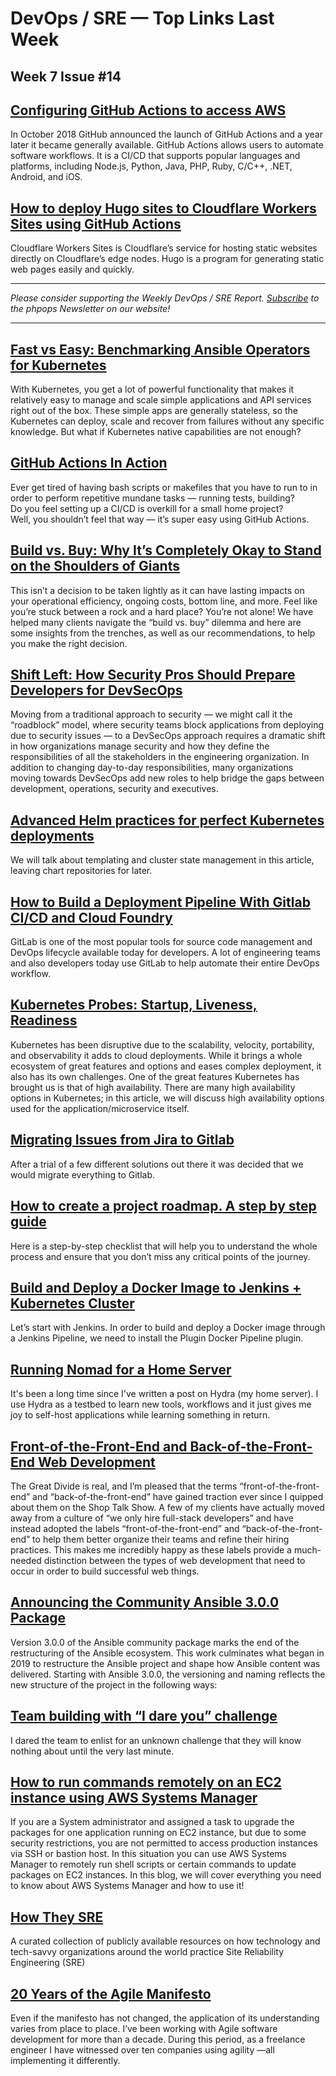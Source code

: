 # DevOps / SRE — Top Links Last Week

## Week 7 Issue #14

## [Configuring GitHub Actions to access AWS](https://medium.com/cloud-recipes/configuring-github-actions-to-access-aws-efb9fe13d722)

In October 2018 GitHub announced the launch of GitHub Actions and a year later it became generally available. GitHub Actions allows users to automate software workflows. It is a CI/CD that supports popular languages and platforms, including Node.js, Python, Java, PHP, Ruby, C/C++, .NET, Android, and iOS.

## [How to deploy Hugo sites to Cloudflare Workers Sites using GitHub Actions](https://www.marvinschopf.com/2021/02/how-to-deploy-hugo-sites-to-cloudflare-workers-using-github-actions)

Cloudflare Workers Sites is Cloudflare’s service for hosting static websites directly on Cloudflare’s edge nodes. Hugo is a program for generating static web pages easily and quickly.

---

_Please consider supporting the Weekly DevOps / SRE Report. [Subscribe](https://www.phpops.dev/subscribe/#/portal/signup) to the phpops Newsletter on our website!_

---

## [Fast vs Easy: Benchmarking Ansible Operators for Kubernetes](https://www.ansible.com/blog/fast-vs-easy-benchmarking-ansible-operators-for-kubernetes)

With Kubernetes, you get a lot of powerful functionality that makes it relatively easy to manage and scale simple applications and API services right out of the box. These simple apps are generally stateless, so the Kubernetes can deploy, scale and recover from failures without any specific knowledge. But what if Kubernetes native capabilities are not enough?

## [GitHub Actions In Action](https://medium.com/better-programming/github-actions-in-action-3b10083cc700)

Ever get tired of having bash scripts or makefiles that you have to run to in order to perform repetitive mundane tasks — running tests, building?  
Do you feel setting up a CI/CD is overkill for a small home project?  
Well, you shouldn’t feel that way — it’s super easy using GitHub Actions.

## [Build vs. Buy: Why It’s Completely Okay to Stand on the Shoulders of Giants](https://blog.cmbr.co/build-vs-buy-why-its-completely-okay-to-stand-on-the-shoulders-of-giants-e8354560532f)

This isn’t a decision to be taken lightly as it can have lasting impacts on your operational efficiency, ongoing costs, bottom line, and more. Feel like you’re stuck between a rock and a hard place? You’re not alone! We have helped many clients navigate the “build vs. buy” dilemma and here are some insights from the trenches, as well as our recommendations, to help you make the right decision.

## [Shift Left: How Security Pros Should Prepare Developers for DevSecOps](https://thenewstack.io/shift-left-how-security-pros-should-prepare-developers-for-devsecops/)

Moving from a traditional approach to security — we might call it the “roadblock” model, where security teams block applications from deploying due to security issues — to a DevSecOps approach requires a dramatic shift in how organizations manage security and how they define the responsibilities of all the stakeholders in the engineering organization. In addition to changing day-to-day responsibilities, many organizations moving towards DevSecOps add new roles to help bridge the gaps between development, operations, security and executives.

## [Advanced Helm practices for perfect Kubernetes deployments](https://jacum.medium.com/advanced-helm-practices-for-perfect-kubernetes-deployments-7fc4e00cc41c)

We will talk about templating and cluster state management in this article, leaving chart repositories for later.

## [How to Build a Deployment Pipeline With Gitlab CI/CD and Cloud Foundry](https://medium.com/cloud-foundry-foundation/how-to-build-a-deployment-pipeline-with-gitlab-ci-cd-and-cloud-foundry-45985a0179c8)

GitLab is one of the most popular tools for source code management and DevOps lifecycle available today for developers. A lot of engineering teams and also developers today use GitLab to help automate their entire DevOps workflow.

## [Kubernetes Probes: Startup, Liveness, Readiness](https://loft.sh/blog/kubernetes-probes-startup-liveness-readiness/)

Kubernetes has been disruptive due to the scalability, velocity, portability, and observability it adds to cloud deployments. While it brings a whole ecosystem of great features and options and eases complex deployment, it also has its own challenges. One of the great features Kubernetes has brought us is that of high availability. There are many high availability options in Kubernetes; in this article, we will discuss high availability options used for the application/microservice itself.

## [Migrating Issues from Jira to Gitlab](https://owentl.medium.com/migrating-issues-from-jira-to-gitlab-e9520bd2e53d)

After a trial of a few different solutions out there it was decided that we would migrate everything to Gitlab.

## [How to create a project roadmap. A step by step guide](https://angrynerds.co/blog/how-to-create-a-project-roadmap-a-step-by-step-guide/)

Here is a step-by-step checklist that will help you to understand the whole process and ensure that you don’t miss any critical points of the journey.

## [Build and Deploy a Docker Image to Jenkins + Kubernetes Cluster](https://martinbrn.medium.com/build-and-deploy-a-docker-image-to-jenkins-kubernetes-cluster-7531d524763b)

Let’s start with Jenkins. In order to build and deploy a Docker image through a Jenkins Pipeline, we need to install the Plugin Docker Pipeline plugin.

## [Running Nomad for a Home Server](https://mrkaran.dev/posts/home-server-nomad/)

It's been a long time since I've written a post on Hydra (my home server). I use Hydra as a testbed to learn new tools, workflows and it just gives me joy to self-host applications while learning something in return.

## [Front-of-the-Front-End and Back-of-the-Front-End Web Development](https://bradfrost.com/blog/post/front-of-the-front-end-and-back-of-the-front-end-web-development/)

The Great Divide is real, and I’m pleased that the terms “front-of-the-front-end” and “back-of-the-front-end” have gained traction ever since I quipped about them on the Shop Talk Show. A few of my clients have actually moved away from a culture of “we only hire full-stack developers” and have instead adopted the labels “front-of-the-front-end” and “back-of-the-front-end” to help them better organize their teams and refine their hiring practices. This makes me incredibly happy as these labels provide a much-needed distinction between the types of web development that need to occur in order to build successful web things.

## [Announcing the Community Ansible 3.0.0 Package](https://www.ansible.com/blog/announcing-the-community-ansible-3.0.0-package)

Version 3.0.0 of the Ansible community package marks the end of the restructuring of the Ansible ecosystem. This work culminates what began in 2019 to restructure the Ansible project and shape how Ansible content was delivered. Starting with Ansible 3.0.0, the versioning and naming reflects the new structure of the project in the following ways:

## [Team building with “I dare you” challenge](https://danlebrero.com/2021/02/17/cto-diary-team-buidling-i-dare-you/)

I dared the team to enlist for an unknown challenge that they will know nothing about until the very last minute.

## [How to run commands remotely on an EC2 instance using AWS Systems Manager](https://medium.com/workfall/how-to-run-commands-remotely-on-an-ec2-instance-using-aws-systems-manager-351284decbd4)

If you are a System administrator and assigned a task to upgrade the packages for one application running on EC2 instance, but due to some security restrictions, you are not permitted to access production instances via SSH or bastion host. In this situation you can use AWS Systems Manager to remotely run shell scripts or certain commands to update packages on EC2 instances. In this blog, we will cover everything you need to know about AWS Systems Manager and how to use it!

## [How They SRE](https://github.com/upgundecha/howtheysre)

A curated collection of publicly available resources on how technology and tech-savvy organizations around the world practice Site Reliability Engineering (SRE)

## [20 Years of the Agile Manifesto](https://medium.com/better-programming/agile-software-development-manifesto-be453882314)

Even if the manifesto has not changed, the application of its understanding varies from place to place. I’ve been working with Agile software development for more than a decade. During this period, as a freelance engineer I have witnessed over ten companies using agility —all implementing it differently.